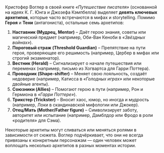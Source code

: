 Кристофер Воглер в своей книге *«Путешествие писателя»* (основанной на идеях К.
Г. Юнга и Джозефа Кэмпбелла) выделяет **девять ключевых архетипов**, которые
часто встречаются в мифах и storytelling. Помимо **Героя** и **Тени**
(антагониста), остальные семь архетипов:  

1. **Наставник (Мудрец, Mentor)** – Даёт герою знания, советы или магический предмет (например, Оби-Ван Кеноби в *«Звёздных войнах»*).  
2. **Пороговый страж (Threshold Guardian)** – Препятствие на пути героя, проверяющее его решимость (например, Цербер в мифах или строгий экзаменатор).  
3. **Вестник (Herald)** – Сигнализирует о начале путешествия или переменах (например, письмо из Хогвартса для Гарри Поттера).  
4. **Проводник (Shape-shifter)** – Меняет свою лояльность, создаёт недоверие (например, Катисса в *«Голодных играх»* или некоторые двойные агенты).  
5. **Союзники (Allies)** – Помогают герою в пути (например, Рон и Гермиона в *«Гарри Поттере»*).  
6. **Трикстер (Trickster)** – Вносит хаос, юмор, но иногда и мудрость (например, Локи в скандинавской мифологии или Джокер).  
7. **Отец/Мать (Mother/Father figure)** – Символизирует заботу, авторитет или испытание (например, Дамблдор или Фродо в роли «родителя» для Сэма).  

Некоторые архетипы могут сливаться или меняться ролями в зависимости от сюжета.
Воглер подчёркивает, что они не всегда привязаны к конкретным персонажам — один
человек может воплощать несколько архетипов в разных моментах истории.  

